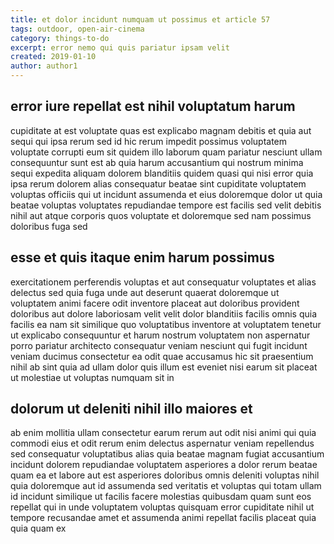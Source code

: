 ```yaml
---
title: et dolor incidunt numquam ut possimus et article 57
tags: outdoor, open-air-cinema
category: things-to-do
excerpt: error nemo qui quis pariatur ipsam velit
created: 2019-01-10
author: author1
---
```


## error iure repellat est nihil voluptatum harum

cupiditate at est voluptate quas est explicabo magnam debitis et quia aut sequi qui ipsa rerum sed id hic rerum impedit possimus voluptatem voluptate corrupti eum sit quidem illo laborum quam pariatur nesciunt ullam consequuntur sunt est ab quia harum accusantium qui nostrum minima sequi expedita aliquam dolorem blanditiis quidem quasi qui nisi error quia ipsa rerum dolorem alias consequatur beatae sint cupiditate voluptatem voluptas officiis qui ut incidunt assumenda et eius doloremque dolor ut quia beatae voluptas voluptates repudiandae tempore est facilis sed velit debitis nihil aut atque corporis quos voluptate et doloremque sed nam possimus doloribus fuga sed

## esse et quis itaque enim harum possimus

exercitationem perferendis voluptas et aut consequatur voluptates et alias delectus sed quia fuga unde aut deserunt quaerat doloremque ut voluptatem animi facere odit inventore placeat aut doloribus provident doloribus aut dolore laboriosam velit velit dolor blanditiis facilis omnis quia facilis ea nam sit similique quo voluptatibus inventore at voluptatem tenetur ut explicabo consequuntur et harum nostrum voluptatem non aspernatur porro pariatur architecto consequatur veniam nesciunt qui fugit incidunt veniam ducimus consectetur ea odit quae accusamus hic sit praesentium nihil ab sint quia ad ullam dolor quis illum est eveniet nisi earum sit placeat ut molestiae ut voluptas numquam sit in

## dolorum ut deleniti nihil illo maiores et

ab enim mollitia ullam consectetur earum rerum aut odit nisi animi qui quia commodi eius et odit rerum enim delectus aspernatur veniam repellendus sed consequatur voluptatibus alias quia beatae magnam fugiat accusantium incidunt dolorem repudiandae voluptatem asperiores a dolor rerum beatae quam ea et labore aut est asperiores doloribus omnis deleniti voluptas nihil quia doloremque aut id assumenda sed veritatis et voluptas qui totam ullam id incidunt similique ut facilis facere molestias quibusdam quam sunt eos repellat qui in unde voluptatem voluptas quisquam error cupiditate nihil ut tempore recusandae amet et assumenda animi repellat facilis placeat quia quia quam ex
